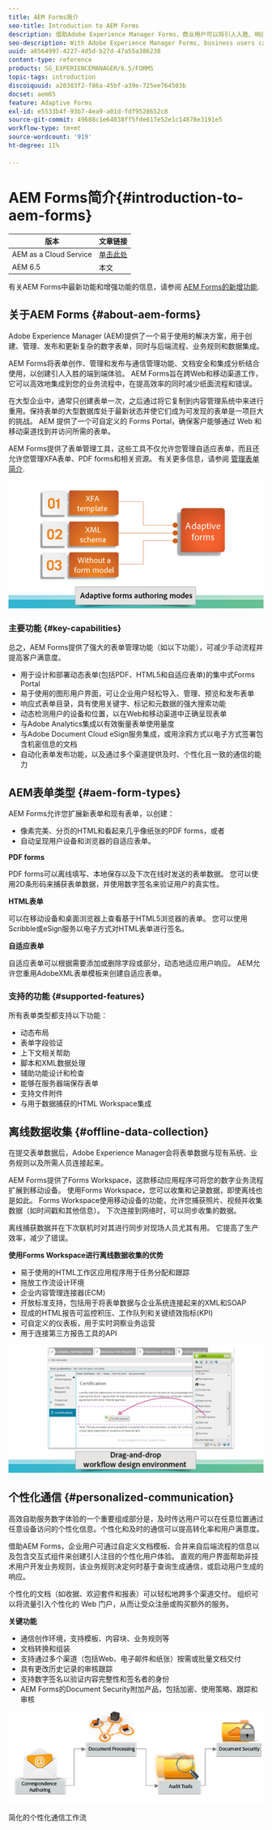 ```yaml
---
title: AEM Forms简介
seo-title: Introduction to AEM Forms
description: 借助Adobe Experience Manager Forms，商业用户可以将引人入胜、响应迅速的自适应表单集成到网站和移动站点中，从而简化数字注册流程并提高客户转化率。
seo-description: With Adobe Experience Manager Forms, business users can integrate engaging, responsive, and adaptive forms into web and mobile sites, simplifying the digital enrollment process and increasing customer conversion rates.
uuid: a6564997-4227-4d5d-b27d-47a55a386238
content-type: reference
products: SG_EXPERIENCEMANAGER/6.5/FORMS
topic-tags: introduction
discoiquuid: a20383f2-f86a-45bf-a39e-725ee764503b
docset: aem65
feature: Adaptive Forms
exl-id: e5533b4f-93b7-4ea9-a01d-fdf9528652c8
source-git-commit: 49688c1e64038ff5fde617e52e1c14878e3191e5
workflow-type: tm+mt
source-wordcount: '919'
ht-degree: 11%

---
```


# AEM Forms简介{#introduction-to-aem-forms}

| 版本 | 文章链接 |
| -------- | ---------------------------- |
| AEM as a Cloud Service | [单击此处](https://experienceleague.adobe.com/docs/experience-manager-cloud-service/content/forms/forms-overview/home.html) |
| AEM 6.5 | 本文 |

有关AEM Forms中最新功能和增强功能的信息，请参阅 [AEM Forms的新增功能](../../forms/using/whats-new.md).

## 关于AEM Forms {#about-aem-forms}

Adobe Experience Manager (AEM)提供了一个易于使用的解决方案，用于创建、管理、发布和更新复杂的数字表单，同时与后端流程、业务规则和数据集成。

AEM Forms将表单创作、管理和发布与通信管理功能、文档安全和集成分析结合使用，以创建引人入胜的端到端体验。 AEM Forms旨在跨Web和移动渠道工作，它可以高效地集成到您的业务流程中，在提高效率的同时减少纸面流程和错误。

在大型企业中，通常只创建表单一次，之后通过将它复制到内容管理系统中来进行重用。保持表单的大型数据库处于最新状态并使它们成为可发现的表单是一项巨大的挑战。 AEM 提供了一个可自定义的 Forms Portal，确保客户能够通过 Web 和移动渠道找到并访问所需的表单。

AEM Forms提供了表单管理工具，这些工具不仅允许您管理自适应表单，而且还允许您管理XFA表单、PDF forms和相关资源。 有关更多信息，请参阅 [管理表单简介](../../forms/using/introduction-managing-forms.md).

![AEM forms功能](do-not-localize/4th-draft.gif)

### 主要功能 {#key-capabilities}

总之，AEM Forms提供了强大的表单管理功能（如以下功能），可减少手动流程并提高客户满意度。

* 用于设计和部署动态表单(包括PDF、HTML5和自适应表单)的集中式Forms Portal
* 易于使用的图形用户界面，可让企业用户轻松导入、管理、预览和发布表单
* 响应式表单目录，具有使用关键字、标记和元数据的强大搜索功能
* 动态检测用户的设备和位置，以在Web和移动渠道中正确呈现表单
* 与Adobe Analytics集成以有效衡量表单使用量度
* 与Adobe Document Cloud eSign服务集成，或用涂鸦方式以电子方式签署包含机密信息的文档
* 自动化表单发布功能，以及通过多个渠道提供及时、个性化且一致的通信的能力

## AEM表单类型 {#aem-form-types}

AEM Forms允许您扩展新表单和现有表单，以创建：

* 像素完美、分页的HTML和看起来几乎像纸张的PDF forms，或者
* 自动呈现用户设备和浏览器的自适应表单。

**PDF forms**

PDF forms可以离线填写、本地保存以及下次在线时发送的表单数据。 您可以使用2D条形码来捕获表单数据，并使用数字签名来验证用户的真实性。

**HTML表单**

可以在移动设备和桌面浏览器上查看基于HTML5浏览器的表单。 您可以使用Scribble或eSign服务以电子方式对HTML表单进行签名。

**自适应表单**

自适应表单可以根据需要添加或删除字段或部分，动态地适应用户响应。 AEM允许您重用AdobeXML表单模板来创建自适应表单。

### 支持的功能 {#supported-features}

所有表单类型都支持以下功能：

* 动态布局
* 表单字段验证
* 上下文相关帮助
* 脚本和XML数据处理
* 辅助功能设计和检查
* 能够在服务器端保存表单
* 支持文件附件
* 与用于数据捕获的HTML Workspace集成

## 离线数据收集 {#offline-data-collection}

在提交表单数据后，Adobe Experience Manager会将表单数据与现有系统、业务规则以及所需人员连接起来。

AEM Forms提供了Forms Workspace，这款移动应用程序可将您的数字业务流程扩展到移动设备。 使用Forms Workspace，您可以收集和记录数据，即使离线也是如此。 Forms Workspace使用移动设备的功能，允许您捕获照片、视频并收集数据（如时间戳和其他信息）。 下次连接到网络时，可以同步收集的数据。

离线捕获数据并在下次联机时对其进行同步对现场人员尤其有用。 它提高了生产效率，减少了错误。

**使用Forms Workspace进行离线数据收集的优势**

* 易于使用的HTML工作区应用程序用于任务分配和跟踪
* 拖放工作流设计环境
* 企业内容管理连接器(ECM)
* 开放标准支持，包括用于将表单数据与企业系统连接起来的XML和SOAP
* 现成的HTML报告可监控积压、工作队列和关键绩效指标(KPI)
* 可自定义的仪表板，用于实时洞察业务运营
* 用于连接第三方报告工具的API

![第三稿](do-not-localize/3rd-draft.gif)

## 个性化通信 {#personalized-communication}

高效自助服务数字体验的一个重要组成部分是，及时传达用户可以在任意位置通过任意设备访问的个性化信息。个性化和及时的通信可以提高转化率和用户满意度。

借助AEM Forms，企业用户可通过自定义文档模板、合并来自后端流程的信息以及包含交互式组件来创建引人注目的个性化用户体验。 直观的用户界面帮助非技术用户开发业务规则，该业务规则决定何时基于查询生成通信，或启动用户生成的响应。

个性化的文档（如收据、欢迎套件和报表）可以轻松地跨多个渠道交付。 组织可以将流量引入个性化的 Web 门户，从而让受众注册或购买额外的服务。

**关键功能**

* 通信创作环境，支持模板、内容块、业务规则等
* 文档转换和组装
* 支持通过多个渠道（包括Web、电子邮件和纸张）按需或批量文档交付
* 具有更改历史记录的审核跟踪
* 支持数字签名以验证内容完整性和签名者的身份
* AEM Forms的Document Security附加产品，包括加密、使用策略、跟踪和审核

![布局二](do-not-localize/layout-02.png)

简化的个性化通信工作流
